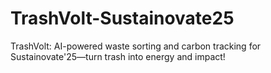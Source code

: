 # TrashVolt-Sustainovate25
TrashVolt: AI-powered waste sorting and carbon tracking for Sustainovate'25—turn trash into energy and impact!
